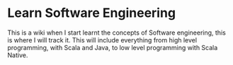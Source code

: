 # Learn Software Engineering
This is a wiki when I start learnt the concepts of Software engineering, this is where I will track it. This will include everything from high level programming, with Scala and Java, to low level programming with Scala Native.
